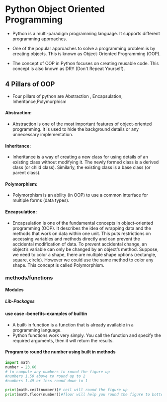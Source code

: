 # Python Object Oriented Programming 
- Python is a multi-paradigm programming language. It supports different programming approaches.

- One of the popular approaches to solve a programming problem is by creating objects. This is known as Object-Oriented Programming (OOP).
- The concept of OOP in Python focuses on creating reusable code. This concept is also known as DRY (Don't Repeat Yourself).
## 4 Pillars of OOP
- Four pillars of python are Abstraction , Encapsulation, Inheritance,Polymorphism
#### Abstraction:
- Abstraction is one of the most important features of object-oriented programming. It is used to hide the background details or any unnecessary implementation.
#### Inheritance:
- Inheritance is a way of creating a new class for using details of an existing class without modifying it. The newly formed class is a derived class (or child class). Similarly, the existing class is a base class (or parent class).
#### Polymorphism:
- Polymorphism is an ability (in OOP) to use a common interface for multiple forms (data types).
#### Encapsulation:
- Encapsulation is one of the fundamental concepts in object-oriented programming (OOP). It describes the idea of wrapping data and the methods that work on data within one unit. This puts restrictions on accessing variables and methods directly and can prevent the accidental modification of data. To prevent accidental change, an object’s variable can only be changed by an object’s method. 
Suppose, we need to color a shape, there are multiple shape options (rectangle, square, circle). However we could use the same method to color any shape. This concept is called Polymorphism.
### methods/functions
#### Modules
##### Lib-Packages

#### use case -benefits-examples of builtin
- A built-in function is a function that is already available in a programming language.
- Python functions work very simply. You call the function and specify the required arguments, then it will return the results.
#### Program to round the number using built in methods
```python
import math
number = 23.66
# to compute any numbers to round the figure up
#numbers 1.50 above to round up to 2
#numbers 1.49 or less round down to 1

print(math.ceil(number))# ceil will round the figure up
print(math.floor(number))#floor will help you round the figure to bottom

```
